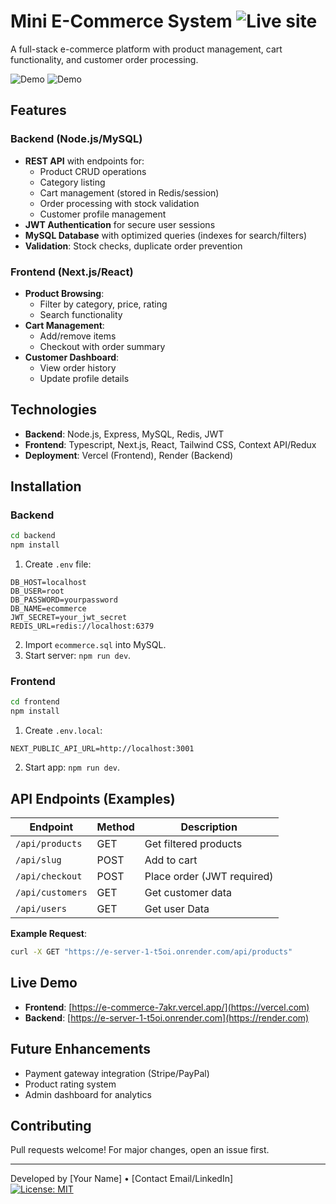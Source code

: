 # Mini E-Commerce System ![Live site](https://e-commerce-7akr.vercel.app/)

A full-stack e-commerce platform with product management, cart functionality, and customer order processing.

![Demo](https://i.postimg.cc/PX7wjXHX/e-comerce-live.png) 
![Demo](https://i.postimg.cc/GrSZZZsX/categories.png) 
## Features

### Backend (Node.js/MySQL)
- **REST API** with endpoints for:
  - Product CRUD operations
  - Category listing
  - Cart management (stored in Redis/session)
  - Order processing with stock validation
  - Customer profile management
- **JWT Authentication** for secure user sessions
- **MySQL Database** with optimized queries (indexes for search/filters)
- **Validation**: Stock checks, duplicate order prevention

### Frontend (Next.js/React)
- **Product Browsing**:  
  - Filter by category, price, rating
  - Search functionality
- **Cart Management**:  
  - Add/remove items
  - Checkout with order summary
- **Customer Dashboard**:  
  - View order history
  - Update profile details

## Technologies
- **Backend**: Node.js, Express, MySQL, Redis, JWT
- **Frontend**: Typescript, Next.js, React, Tailwind CSS, Context API/Redux
- **Deployment**: Vercel (Frontend), Render (Backend)

## Installation

### Backend
```bash
cd backend
npm install
```
1. Create `.env` file:
```env
DB_HOST=localhost
DB_USER=root
DB_PASSWORD=yourpassword
DB_NAME=ecommerce
JWT_SECRET=your_jwt_secret
REDIS_URL=redis://localhost:6379
```
2. Import `ecommerce.sql` into MySQL.  
3. Start server: `npm run dev`.

### Frontend
```bash
cd frontend
npm install
```
1. Create `.env.local`:
```env
NEXT_PUBLIC_API_URL=http://localhost:3001
```
2. Start app: `npm run dev`.

## API Endpoints (Examples)

| Endpoint          | Method | Description                  |
|-------------------|--------|------------------------------|
| `/api/products`   | GET    | Get filtered products        |
| `/api/slug`       | POST   | Add to cart                  |
| `/api/checkout`   | POST   | Place order (JWT required)   |
| `/api/customers`  | GET    | Get customer data            |
| `/api/users`      | GET    | Get user Data                |    
**Example Request**:
```bash
curl -X GET "https://e-server-1-t5oi.onrender.com/api/products"
```

## Live Demo
- **Frontend**: [https://e-commerce-7akr.vercel.app/](https://vercel.com)  
- **Backend**: [https://e-server-1-t5oi.onrender.com](https://render.com)

## Future Enhancements
- Payment gateway integration (Stripe/PayPal)
- Product rating system
- Admin dashboard for analytics

## Contributing
Pull requests welcome! For major changes, open an issue first.

---

Developed by [Your Name] • [Contact Email/LinkedIn]  
[![License: MIT](https://img.shields.io/badge/License-MIT-blue.svg)](LICENSE)
```
